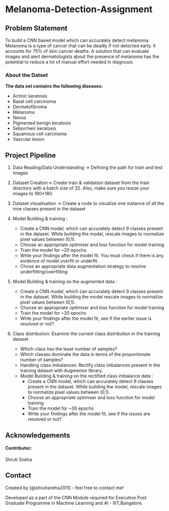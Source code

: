 # Melanoma-Detection-Assignment
## Problem Statement
To build a CNN based model which can accurately detect melanoma. Melanoma is a type of cancer that can be deadly if not detected early. It accounts for 75% of skin cancer deaths. A solution that can evaluate images and alert dermatologists about the presence of melanoma has the potential to reduce a lot of manual effort needed in diagnosis.

### About the Datset
**The data set contains the following diseases:**

- Actinic keratosis
- Basal cell carcinoma
- Dermatofibroma
- Melanoma
- Nevus
- Pigmented benign keratosis
- Seborrheic keratosis
- Squamous cell carcinoma
- Vascular lesion

## Project Pipeline

1. Data Reading/Data Understanding → Defining the path for train and test images 
2. Dataset Creation→ Create train & validation dataset from the train directory with a batch size of 32. Also, make sure you resize your images to 180*180.
3. Dataset visualisation → Create a code to visualize one instance of all the nine classes present in the dataset 
4. Model Building & training : 
   - Create a CNN model, which can accurately detect 9 classes present in the dataset. While building the model, rescale images to normalize pixel values between (0,1).
   - Choose an appropriate optimiser and loss function for model training
   - Train the model for ~20 epochs
   - Write your findings after the model fit. You must check if there is any evidence of model overfit or underfit.
   - Chose an appropriate data augmentation strategy to resolve underfitting/overfitting 

5. Model Building & training on the augmented data :
   - Create a CNN model, which can accurately detect 9 classes present in the dataset. While building the model rescale images to normalize pixel values between (0,1).
   - Choose an appropriate optimiser and loss function for model training
   - Train the model for ~20 epochs
   - Write your findings after the model fit, see if the earlier issue is resolved or not?
   
6. Class distribution: Examine the current class distribution in the training dataset 
    - Which class has the least number of samples?
    - Which classes dominate the data in terms of the proportionate number of samples?
    - Handling class imbalances: Rectify class imbalances present in the training dataset with Augmentor library.
    - Model Building & training on the rectified class imbalance data :
      - Create a CNN model, which can accurately detect 9 classes present in the dataset. While building the model, rescale images to normalize pixel values between (0,1).
      - Choose an appropriate optimiser and loss function for model training
      - Train the model for ~30 epochs
      - Write your findings after the model fit, see if the issues are resolved or not?


## Acknowledgements
#### Contributor:
Shruti Sneha


## Contact
Created by [@shrutisneha2011] - feel free to contact me!

Developed as a part of the CNN Module required for Executive Post Graduate Programme in Machine Learning and AI - IIIT,Bangalore.
